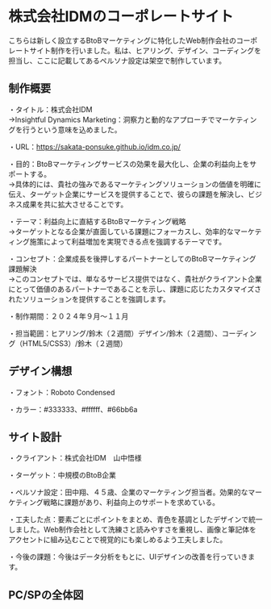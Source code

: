# 株式会社IDMのコーポレートサイト
こちらは新しく設立するBtoBマーケティングに特化したWeb制作会社のコーポレートサイト制作を行いました。私は、ヒアリング、デザイン、コーディングを担当し、ここに記載してあるペルソナ設定は架空で制作しています。

## 制作概要
・タイトル：株式会社IDM
<br>→Insightful Dynamics Marketing：洞察力と動的なアプローチでマーケティングを行うという意味を込めました。
<br>

・URL：https://sakata-ponsuke.github.io/idm.co.jp/
<br>

・目的：BtoBマーケティングサービスの効果を最大化し、企業の利益向上をサポートする。
<br>→具体的には、貴社の強みであるマーケティングソリューションの価値を明確に伝え、ターゲット企業にサービスを提供することで、彼らの課題を解決し、ビジネス成果を共に拡大させることです。
<br>

・テーマ：利益向上に直結するBtoBマーケティング戦略
<br>→ターゲットとなる企業が直面している課題にフォーカスし、効率的なマーケティング施策によって利益増加を実現できる点を強調するテーマです。
<br>

・コンセプト：企業成長を後押しするパートナーとしてのBtoBマーケティング課題解決
<br>→このコンセプトでは、単なるサービス提供ではなく、貴社がクライアント企業にとって価値のあるパートナーであることを示し、課題に応じたカスタマイズされたソリューションを提供することを強調します。
<br>

・制作期間：２０２４年９月～１１月
<br>

・担当範囲：ヒアリング/鈴木（２週間）デザイン/鈴木（２週間）、コーディング（HTML5/CSS3）/鈴木（２週間）
<br>

## デザイン構想
・フォント：Roboto Condensed
<br>

・カラー：#333333、#ffffff、#66bb6a
<br>

## サイト設計
・クライアント：株式会社IDM　山中悟様
<br>

・ターゲット：中規模のBtoB企業
<br>

・ペルソナ設定：田中翔、４５歳、企業のマーケティング担当者。効果的なマーケティング戦略に課題があり、利益向上のサポートを求めている。
<br>

・工夫した点：要素ごとにポイントをまとめ、青色を基調としたデザインで統一しました。Web制作会社として洗練さと読みやすさを重視し、画像と筆記体をアクセントに組み込むことで視覚的にも楽しめるよう工夫しました。
<br>

・今後の課題：今後はデータ分析をもとに、UIデザインの改善を行っていきます。

## PC/SPの全体図








